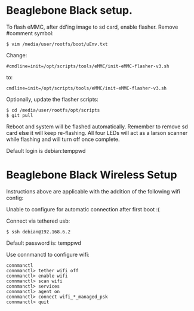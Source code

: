 # Beaglebone Black setup.

To flash eMMC, after dd'ing image to sd card, enable flasher.  Remove #comment symbol:
```shell
$ vim /media/user/rootfs/boot/uEnv.txt
```
Change:
```shell
#cmdline=init=/opt/scripts/tools/eMMC/init-eMMC-flasher-v3.sh
```
to:
```shell
cmdline=init=/opt/scripts/tools/eMMC/init-eMMC-flasher-v3.sh
```

Optionally, update the flasher scripts:
```shell
$ cd /media/user/rootfs/opt/scripts
$ git pull
```

Reboot and system will be flashed automatically.  Remember to remove sd card else it will keep re-flashing.  All four LEDs will act as a larson scanner while flashing and will turn off once complete.

Default login is debian:temppwd

# Beaglebone Black Wireless Setup

Instructions above are applicable with the addition of the following wifi config:

Unable to configure for automatic connection after first boot :(

Connect via tethered usb:
```shell
$ ssh debian@192.168.6.2
```

Default password is: temppwd

Use connmanctl to configure wifi:
```shell
connmanctl
connmanctl> tether wifi off
connmanctl> enable wifi
connmanctl> scan wifi
connmanctl> services
connmanctl> agent on
connmanctl> connect wifi_*_managed_psk
connmanctl> quit
```
